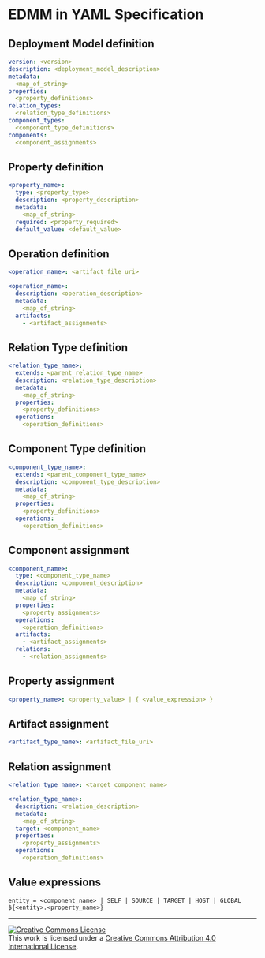 
# EDMM in YAML Specification

## Deployment Model definition

```yaml
version: <version>
description: <deployment_model_description>
metadata:
  <map_of_string>
properties:
  <property_definitions>
relation_types:
  <relation_type_definitions>
component_types:
  <component_type_definitions>
components:
  <component_assignments>
```

## Property definition

```yaml
<property_name>:
  type: <property_type>
  description: <property_description>
  metadata:
    <map_of_string>
  required: <property_required>
  default_value: <default_value>
```

## Operation definition

```yaml
<operation_name>: <artifact_file_uri>
```

```yaml
<operation_name>:
  description: <operation_description>
  metadata:
    <map_of_string>
  artifacts:
    - <artifact_assignments>
```

## Relation Type definition

```yaml
<relation_type_name>:
  extends: <parent_relation_type_name>
  description: <relation_type_description>
  metadata:
    <map_of_string>
  properties:
    <property_definitions>
  operations:
    <operation_definitions>
```

## Component Type definition

```yaml
<component_type_name>:
  extends: <parent_component_type_name>
  description: <component_type_description>
  metadata:
    <map_of_string>
  properties:
    <property_definitions>
  operations:
    <operation_definitions>
```

## Component assignment

```yaml
<component_name>:
  type: <component_type_name>
  description: <component_description>
  metadata:
    <map_of_string>
  properties:
    <property_assignments>
  operations:
    <operation_definitions>
  artifacts:
    - <artifact_assignments>
  relations:
    - <relation_assignments>
```

## Property assignment

```yaml
<property_name>: <property_value> | { <value_expression> }
```

## Artifact assignment

```yaml
<artifact_type_name>: <artifact_file_uri>
```

## Relation assignment

```yaml
<relation_type_name>: <target_component_name>
```

```yaml
<relation_type_name>:
  description: <relation_description>
  metadata:
    <map_of_string>
  target: <component_name>
  properties:
    <property_assignments>
  operations:
    <operation_definitions>
```

## Value expressions

```""
entity = <component_name> | SELF | SOURCE | TARGET | HOST | GLOBAL
${<entity>.<property_name>}
```

---

<a rel="license" href="http://creativecommons.org/licenses/by/4.0/"><img alt="Creative Commons License" style="border-width:0" src="https://i.creativecommons.org/l/by/4.0/88x31.png" /></a><br />This work is licensed under a <a rel="license" href="http://creativecommons.org/licenses/by/4.0/">Creative Commons Attribution 4.0 International License</a>.
